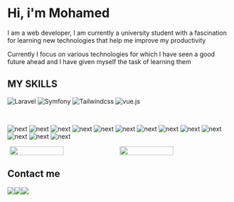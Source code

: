 # Hi, i'm Mohamed

I am a web developer, I am currently a university student with a fascination for learning new technologies that help me improve my productivity

Currently I focus on various technologies for which I have seen a good future ahead and I have given myself the task of learning them


## MY SKILLS
![Laravel](https://img.shields.io/badge/Laravel-DD0031?style=for-the-badge&logo=laravel&logoColor=white)
![Symfony](https://img.shields.io/badge/symfony-000?style=for-the-badge&logo=symfony&logoColor=white)
![Tailwindcss](https://img.shields.io/badge/Tailwindcss-38BDF8?style=for-the-badge&logo=tailwindcss&logoColor=white)
![vue.js](https://img.shields.io/badge/vue.js-000?style=for-the-badge&logo=vue.js&logoColor=green)

<br>

![next](https://img.shields.io/badge/Nodejs-339933?style=for-the-badge&logo=node.js&logoColor=white)
![next](https://img.shields.io/badge/Nextjs-000?style=for-the-badge&logo=next.js&logoColor=white)
![next](https://img.shields.io/badge/Nestjs-E0234E?style=for-the-badge&logo=nestjs&logoColor=white)
![next](https://img.shields.io/badge/Lit-324FFF?style=for-the-badge&logo=lit&logoColor=white)
![next](https://img.shields.io/badge/Javascript-F7DF1E?style=for-the-badge&logo=javascript&logoColor=white)
![next](https://img.shields.io/badge/Typescript-3178C6?style=for-the-badge&logo=typescript&logoColor=white)
![next](https://img.shields.io/badge/Angular-DD0031?style=for-the-badge&logo=angular&logoColor=white)
![next](https://img.shields.io/badge/Sass-CC6699?style=for-the-badge&logo=sass&logoColor=white)
![next](https://img.shields.io/badge/Ionic-3880FF?style=for-the-badge&logo=ionic&logoColor=white)
![next](https://img.shields.io/badge/Firebase-FFCA28?style=for-the-badge&logo=firebase&logoColor=white)
![next](https://img.shields.io/badge/Supabase-3ECF8E?style=for-the-badge&logo=supabase&logoColor=white)
![next](https://img.shields.io/badge/Mongodb-47A248?style=for-the-badge&logo=mongodb&logoColor=white)
![next](https://img.shields.io/badge/GraphQL-E10098?style=for-the-badge&logo=graphql&logoColor=white)

<div style="display:flex;align-items:center;justify-content:center">
  <img style="height:100%;width:49%" src="https://github-readme-stats.vercel.app/api?username=Medbesbes&theme=gotham&count_private=true&show_icons=true&include_all_commits=true"/>
  <img style="height:100%;width:49%" src="https://github-readme-stats.vercel.app/api/top-langs/?username=Medbesbes&layout=compact&theme=gotham&langs_count=8"/>
</div>

## Contact me
<div style="display:flex">
  <a href="https://t.me/med_besbes">
    <img src="https://img.shields.io/badge/Telegram-2CA5E0?style=for-the-badge&logo=telegram&logoColor=white" />
  </a>
  <a href="https://www.facebook.com/Med.BESBES2036/">
    <img src="https://img.shields.io/badge/Facebook-1877F2?style=for-the-badge&logo=facebook&logoColor=white" />
  </a>
  <a href="https://twitter.com/Med_Besbes">
    <img src="https://img.shields.io/badge/Twitter-1DA1F2?style=for-the-badge&logo=twitter&logoColor=white" />
  </a>
</div>
